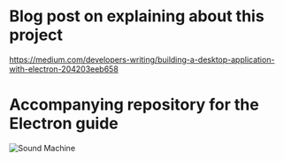 # Blog post on explaining about this project

https://medium.com/developers-writing/building-a-desktop-application-with-electron-204203eeb658

# Accompanying repository for the Electron guide

![Sound Machine](https://rawgithub.com/bojzi/sound-machine/master/sketch/sound-machine.png)


